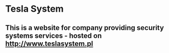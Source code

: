 # Tesla System

## This is a website for company providing security systems services - hosted on http://www.teslasystem.pl
